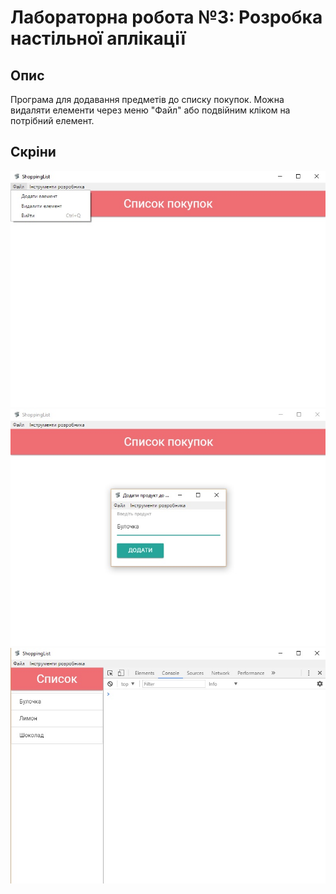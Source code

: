 # Лабораторна робота №3: Розробка настільної аплікації

## Опис
Програма для додавання предметів до списку покупок. Можна видаляти елементи через меню "Файл" або подвійним кліком на потрібний елемент.

## Скріни
![screen1](1.jpg)
![screen2](2.jpg)
![screen3](3.jpg)
